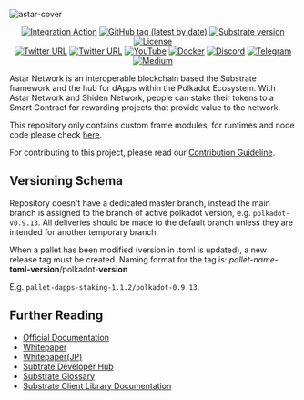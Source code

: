 ![astar-cover](https://user-images.githubusercontent.com/40356749/135799652-175e0d24-1255-4c26-87e8-447b192fd4b2.gif)

<div align="center">

[![Integration Action](https://github.com/AstarNetwork/Astar/workflows/Integration/badge.svg)](https://github.com/AstarNetwork/astar-frame/actions)
[![GitHub tag (latest by date)](https://img.shields.io/github/v/tag/AstarNetwork/Astar)](https://github.com/AstarNetwork/astar-frame/tags)
[![Substrate version](https://img.shields.io/badge/Substrate-3.0.0-brightgreen?logo=Parity%20Substrate)](https://substrate.dev/)
[![License](https://img.shields.io/github/license/AstarNetwork/Astar?color=green)](https://github.com/AstarNetwork/astar-frame/LICENSE)
 <br />
[![Twitter URL](https://img.shields.io/twitter/follow/AstarNetwork?style=social)](https://twitter.com/AstarNetwork)
[![Twitter URL](https://img.shields.io/twitter/follow/ShidenNetwork?style=social)](https://twitter.com/ShidenNetwork)
[![YouTube](https://img.shields.io/youtube/channel/subscribers/UC36JgEF6gqatVSK9xlzzrvQ?style=social)](https://www.youtube.com/channel/UC36JgEF6gqatVSK9xlzzrvQ)
[![Docker](https://img.shields.io/docker/pulls/staketechnologies/astar-collator?logo=docker)](https://hub.docker.com/r/staketechnologies/astar-collator)
[![Discord](https://img.shields.io/badge/Discord-gray?logo=discord)](https://discord.gg/Z3nC9U4)
[![Telegram](https://img.shields.io/badge/Telegram-gray?logo=telegram)](https://t.me/PlasmOfficial)
[![Medium](https://img.shields.io/badge/Medium-gray?logo=medium)](https://medium.com/astar-network)

</div>

Astar Network is an interoperable blockchain based the Substrate framework and the hub for dApps within the Polkadot Ecosystem.
With Astar Network and Shiden Network, people can stake their tokens to a Smart Contract for rewarding projects that provide value to the network.

This repository only contains custom frame modules, for runtimes and node code please check [here](https://github.com/AstarNetwork/Astar/).

For contributing to this project, please read our [Contribution Guideline](./CONTRIBUTING.md).

## Versioning Schema

Repository doesn't have a dedicated master branch, instead the main branch is assigned to the branch of active polkadot version, e.g. `polkadot-v0.9.13`.
All deliveries should be made to the default branch unless they are intended for another temporary branch.

When a pallet has been modified (version in .toml is updated), a new release tag must be created.
Naming format for the tag is:
*pallet-name*-**toml-version**/polkadot-**version**

E.g. `pallet-dapps-staking-1.1.2/polkadot-0.9.13`.

## Further Reading

* [Official Documentation](https://docs.astar.network/)
* [Whitepaper](https://github.com/AstarNetwork/plasmdocs/blob/master/wp/en.pdf)
* [Whitepaper(JP)](https://github.com/AstarNetwork/plasmdocs/blob/master/wp/jp.pdf)
* [Subtrate Developer Hub](https://substrate.dev/docs/en/)
* [Substrate Glossary](https://substrate.dev/docs/en/knowledgebase/getting-started/glossary)
* [Substrate Client Library Documentation](https://polkadot.js.org/docs/)
